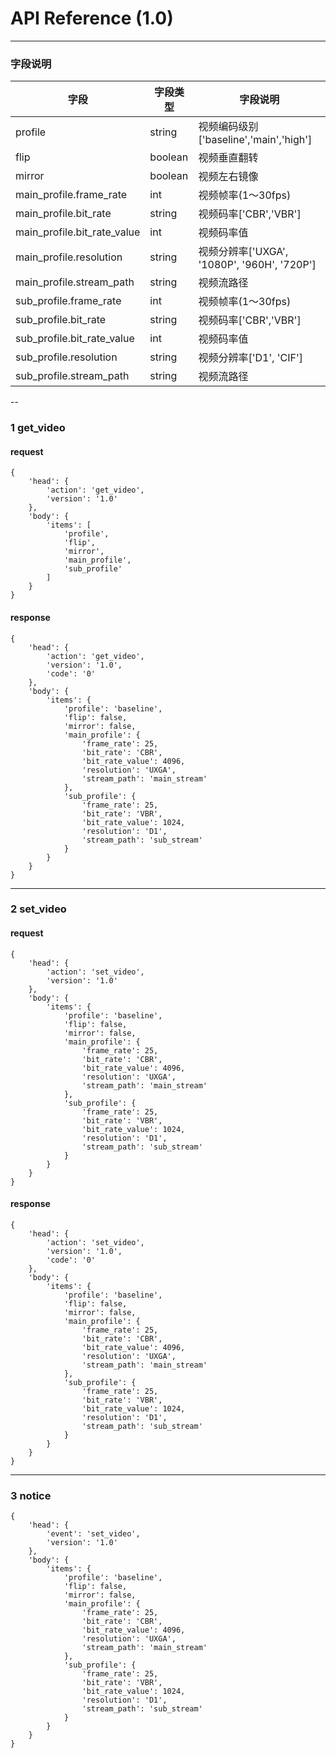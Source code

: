# API Reference (1.0)
---
	
### 字段说明
字段|字段类型|字段说明
---|---|---
profile|string|视频编码级别['baseline','main','high']
flip|boolean|视频垂直翻转
mirror|boolean|视频左右镜像
main_profile.frame_rate|int|视频帧率(1～30fps)
main_profile.bit_rate|string|视频码率['CBR','VBR']
main_profile.bit_rate_value|int|视频码率值
main_profile.resolution|string|视频分辨率['UXGA', '1080P', '960H', '720P']
main_profile.stream_path|string|视频流路径
sub_profile.frame_rate|int|视频帧率(1～30fps)
sub_profile.bit_rate|string|视频码率['CBR','VBR']
sub_profile.bit_rate_value|int|视频码率值
sub_profile.resolution|string|视频分辨率['D1', 'CIF']
sub_profile.stream_path|string|视频流路径

--
### 1 get_video
#### request

	{
		'head': {
			'action': 'get_video',
			'version': '1.0'
		},
		'body': {
			'items': [
				'profile',
				'flip',
				'mirror',
				'main_profile',
				'sub_profile'
			]
		}
	}

#### response

	{
		'head': {
			'action': 'get_video',
			'version': '1.0',
			'code': '0'
		},
		'body': {
			'items': {
				'profile': 'baseline',
				'flip': false,
				'mirror': false,
				'main_profile': {
					'frame_rate': 25,
					'bit_rate': 'CBR',
					'bit_rate_value': 4096,
					'resolution': 'UXGA',
					'stream_path': 'main_stream'
				},
				'sub_profile': {
					'frame_rate': 25,
					'bit_rate': 'VBR',
					'bit_rate_value': 1024,
					'resolution': 'D1',
					'stream_path': 'sub_stream'
				}
			}
		}
	}

---
### 2 set_video
#### request

	{
		'head': {
			'action': 'set_video',
			'version': '1.0'
		},
		'body': {
			'items': {
				'profile': 'baseline',
				'flip': false,
				'mirror': false,
				'main_profile': {
					'frame_rate': 25,
					'bit_rate': 'CBR',
					'bit_rate_value': 4096,
					'resolution': 'UXGA',
					'stream_path': 'main_stream'
				},
				'sub_profile': {
					'frame_rate': 25,
					'bit_rate': 'VBR',
					'bit_rate_value': 1024,
					'resolution': 'D1',
					'stream_path': 'sub_stream'
				}
			}
		}
	}

#### response

	{
		'head': {
			'action': 'set_video',
			'version': '1.0',
			'code': '0'
		},
		'body': {
			'items': {
				'profile': 'baseline',
				'flip': false,
				'mirror': false,
				'main_profile': {
					'frame_rate': 25,
					'bit_rate': 'CBR',
					'bit_rate_value': 4096,
					'resolution': 'UXGA',
					'stream_path': 'main_stream'
				},
				'sub_profile': {
					'frame_rate': 25,
					'bit_rate': 'VBR',
					'bit_rate_value': 1024,
					'resolution': 'D1',
					'stream_path': 'sub_stream'
				}
			}
		}
	}

---
### 3 notice

	{
		'head': {
			'event': 'set_video',
			'version': '1.0'
		},
		'body': {
			'items': {
				'profile': 'baseline',
				'flip': false,
				'mirror': false,
				'main_profile': {
					'frame_rate': 25,
					'bit_rate': 'CBR',
					'bit_rate_value': 4096,
					'resolution': 'UXGA',
					'stream_path': 'main_stream'
				},
				'sub_profile': {
					'frame_rate': 25,
					'bit_rate': 'VBR',
					'bit_rate_value': 1024,
					'resolution': 'D1',
					'stream_path': 'sub_stream'
				}
			}
		}
	}